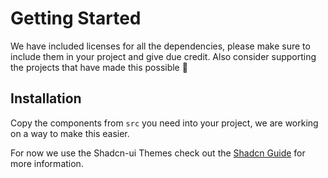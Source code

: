 # Getting Started

We have included licenses for all the dependencies, please make sure to include them in your project and give due credit. Also consider supporting the projects that have made this possible 🙏

## Installation

Copy the components from `src` you need into your project, we are working on a way to make this easier.

For now we use the Shadcn-ui Themes check out the [Shadcn Guide](https://ui.shadcn.com/docs/installation/manual) for more information.